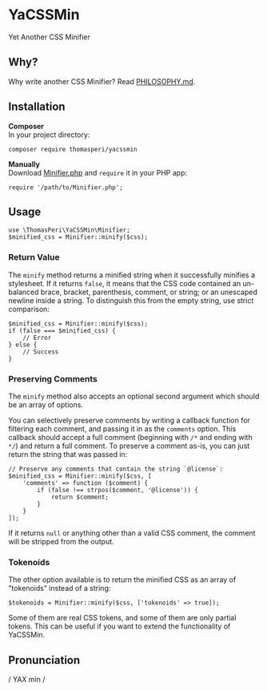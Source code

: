 # YaCSSMin
Yet Another CSS Minifier

## Why?
Why write another CSS Minifier? Read [PHILOSOPHY.md](PHILOSOPHY.md).

## Installation

**Composer**  
In your project directory:

    composer require thomasperi/yacssmin
    
**Manually**  
Download [Minifier.php](https://raw.githubusercontent.com/thomasperi/yacssmin/master/src/Minifier.php) and `require` it in your PHP app:

	require '/path/to/Minifier.php';

## Usage

    use \ThomasPeri\YaCSSMin\Minifier;
    $minified_css = Minifier::minify($css);

### Return Value

The `minify` method returns a minified string when it successfully minifies a stylesheet. If it returns `false`, it means that the CSS code contained an un-balanced brace, bracket, parenthesis, comment, or string; or an unescaped newline inside a string. To distinguish this from the empty string, use strict comparison:

    $minified_css = Minifier::minify($css);
    if (false === $minified_css) {
        // Error
	} else {
	    // Success
	}

### Preserving Comments

The `minify` method also accepts an optional second argument which should be an array of options.

You can selectively preserve comments by writing a callback function for filtering each comment, and passing it in as the `comments` option. This callback should accept a full comment (beginning with `/*` and ending with `*/`) and return a full comment. To preserve a comment as-is, you can just return the string that was passed in:

    // Preserve any comments that contain the string `@license`:
    $minified_css = Minifier::minify($css, [
        'comments' => function ($comment) {
            if (false !== strpos($comment, '@license')) {
                return $comment;
            }
        }
    ]);

If it returns `null` or anything other than a valid CSS comment, the comment will be stripped from the output.
    
### Tokenoids

The other option available is to return the minified CSS as an array of "tokenoids" instead of a string:

    $tokenoids = Minifier::minify($css, ['tokenoids' => true]);

Some of them are real CSS tokens, and some of them are only partial tokens. This can be useful if you want to extend the functionality of YaCSSMin.

## Pronunciation
/ YAX min /
